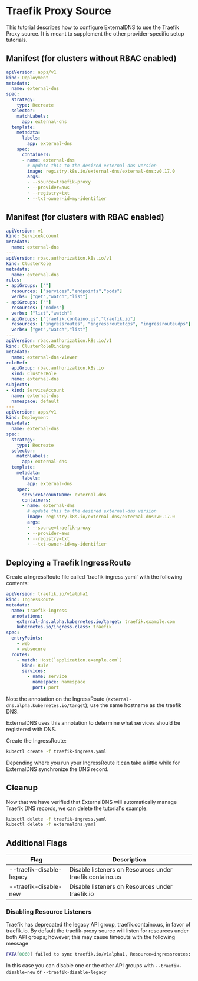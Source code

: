 # Traefik Proxy Source

This tutorial describes how to configure ExternalDNS to use the Traefik Proxy source.
It is meant to supplement the other provider-specific setup tutorials.

## Manifest (for clusters without RBAC enabled)

```yaml
apiVersion: apps/v1
kind: Deployment
metadata:
  name: external-dns
spec:
  strategy:
    type: Recreate
  selector:
    matchLabels:
      app: external-dns
  template:
    metadata:
      labels:
        app: external-dns
    spec:
      containers:
      - name: external-dns
        # update this to the desired external-dns version
        image: registry.k8s.io/external-dns/external-dns:v0.17.0
        args:
        - --source=traefik-proxy
        - --provider=aws
        - --registry=txt
        - --txt-owner-id=my-identifier
```

## Manifest (for clusters with RBAC enabled)

```yaml
apiVersion: v1
kind: ServiceAccount
metadata:
  name: external-dns
---
apiVersion: rbac.authorization.k8s.io/v1
kind: ClusterRole
metadata:
  name: external-dns
rules:
- apiGroups: [""]
  resources: ["services","endpoints","pods"]
  verbs: ["get","watch","list"]
- apiGroups: [""]
  resources: ["nodes"]
  verbs: ["list","watch"]
- apiGroups: ["traefik.containo.us","traefik.io"]
  resources: ["ingressroutes", "ingressroutetcps", "ingressrouteudps"]
  verbs: ["get","watch","list"]
---
apiVersion: rbac.authorization.k8s.io/v1
kind: ClusterRoleBinding
metadata:
  name: external-dns-viewer
roleRef:
  apiGroup: rbac.authorization.k8s.io
  kind: ClusterRole
  name: external-dns
subjects:
- kind: ServiceAccount
  name: external-dns
  namespace: default
---
apiVersion: apps/v1
kind: Deployment
metadata:
  name: external-dns
spec:
  strategy:
    type: Recreate
  selector:
    matchLabels:
      app: external-dns
  template:
    metadata:
      labels:
        app: external-dns
    spec:
      serviceAccountName: external-dns
      containers:
      - name: external-dns
        # update this to the desired external-dns version
        image: registry.k8s.io/external-dns/external-dns:v0.17.0
        args:
        - --source=traefik-proxy
        - --provider=aws
        - --registry=txt
        - --txt-owner-id=my-identifier
```

## Deploying a Traefik IngressRoute

Create a IngressRoute file called 'traefik-ingress.yaml' with the following contents:

```yaml
apiVersion: traefik.io/v1alpha1
kind: IngressRoute
metadata:
  name: traefik-ingress
  annotations:
    external-dns.alpha.kubernetes.io/target: traefik.example.com
    kubernetes.io/ingress.class: traefik
spec:
  entryPoints:
    - web
    - websecure
  routes:
    - match: Host(`application.example.com`)
      kind: Rule
      services:
        - name: service
          namespace: namespace
          port: port
```

Note the annotation on the IngressRoute (`external-dns.alpha.kubernetes.io/target`); use the same hostname as the traefik DNS.

ExternalDNS uses this annotation to determine what services should be registered with DNS.

Create the IngressRoute:

```sh
kubectl create -f traefik-ingress.yaml
```

Depending where you run your IngressRoute it can take a little while for ExternalDNS synchronize the DNS record.

## Cleanup

Now that we have verified that ExternalDNS will automatically manage Traefik DNS records, we can delete the tutorial's example:

```sh
kubectl delete -f traefik-ingress.yaml
kubectl delete -f externaldns.yaml
```

## Additional Flags

| Flag | Description |
| --- | --- |
| --traefik-disable-legacy | Disable listeners on Resources under traefik.containo.us |
| --traefik-disable-new | Disable listeners on Resources under traefik.io |

### Disabling Resource Listeners

Traefik has deprecated the legacy API group, traefik.containo.us, in favor of traefik.io. By default the traefik-proxy source will listen for resources under both API groups; however, this may cause timeouts with the following message

```sh
FATA[0060] failed to sync traefik.io/v1alpha1, Resource=ingressroutes: context deadline exceeded
```

In this case you can disable one or the other API groups with `--traefik-disable-new` or `--traefik-disable-legacy`
